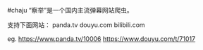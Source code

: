 #chaju
“察举”是一个国内主流弹幕网站爬虫。

支持下面网站：
panda.tv
douyu.com
bilibili.com

eg. https://www.panda.tv/10006
https://www.douyu.com/t/71017